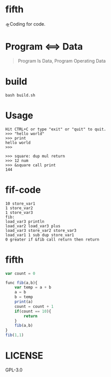 # fifth
🛸Coding for code.

# Program <==> Data
> Program Is Data, Program Operating Data

# build
```
bash build.sh
```

# Usage
```
Hit CTRL+C or type "exit" or "quit" to quit.
>>> "hello world"
>>> print
hello world
>>>
```

```
>>> square: dup mul return
>>> 12 num
>>> &square call print
144
```

# fif-code
```
10 store_var1
1 store_var2
1 store_var3
fib:
load_var3 println
load_var2 load_var3 plus
load_var3 store_var2 store_var3
load_var1 1 sub dup store_var1
0 greater if &fib call return then return
```

# fifth
```js
var count = 0

func fib(a,b){
    var temp = a + b
    a = b
    b = temp
    print(a)
    count = count + 1
    if(count == 10){
        return
    }
    fib(a,b)
}
fib(1,1)
```

# LICENSE
GPL-3.0